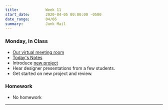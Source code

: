```yaml
---
title:            Week 11
start_date:       2020-04-05 00:00:00 -0500
date_range:       04/06
summary:          Junk Mail
---
```


### Monday, In Class

- [Our virtual meeting room](https://meetingsamer3.webex.com/meet/nf294)
- [Today's Notes](https://paper.dropbox.com/doc/1B-Week-11--Ax_3PAAltaYNkqBzxA8_SokdAQ-awTy2aDLyrlxX64J5z5vN)
- Introduce [new project](../projects/junk)
- Hear designer presentations from a few students.
- Get started on new project and review.

### Homework

- No homework

---
